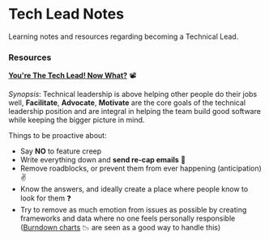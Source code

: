 # Tech Lead Notes

Learning notes and resources regarding becoming a Technical Lead.

### Resources

**[You're The Tech Lead! Now What?](https://www.youtube.com/watch?v=muls9BogsVQ)** 📽

_Synopsis_: Technical leadership is above helping other people do their jobs well, **Facilitate**, **Advocate**, **Motivate** are the core goals of the technical leadership position and are integral in helping the team build good software while keeping the bigger picture in mind.

Things to be proactive about:
- Say **NO** to feature creep
- Write everything down and **send re-cap emails** 📨
- Remove roadblocks, or prevent them from ever happening (anticipation) ✌
- Know the answers, and ideally create a place where people know to look for them ❓
- Try to remove as much emotion from issues as possible by creating frameworks and data where no one feels personally responsible ([Burndown charts](https://www.atlassian.com/agile/tutorials/burndown-charts) 📉 are seen as a good way to handle this)
